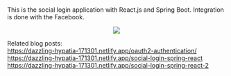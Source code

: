 ###
This is the social login application with React.js and Spring Boot.
Integration is done with the Facebook.

<div style="text-align:center;size: 200px"><img src="https://drive.google.com/uc?export=view&amp;id=1lNCjKrBBZRH5KklGyKsX8hJpjHlE-VbF" /></div>


Related blog posts:  
https://dazzling-hypatia-171301.netlify.app/oauth2-authentication/   
https://dazzling-hypatia-171301.netlify.app/social-login-spring-react   
https://dazzling-hypatia-171301.netlify.app/social-login-spring-react-2   
